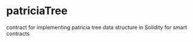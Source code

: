 # patriciaTree
contract for implementing patricia tree data structure in Solidity for smart contracts
